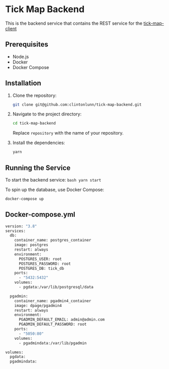 # Tick Map Backend

This is the backend service that contains the REST service for the [tick-map-client](https://github.com/clintonlunn/tick-map-client/)

## Prerequisites

- Node.js
- Docker
- Docker Compose

## Installation

1. Clone the repository:
    ```bash
    git clone git@github.com:clintonlunn/tick-map-backend.git
    ```

2. Navigate to the project directory:
    ```bash
    cd tick-map-backend
    ```
    Replace `repository` with the name of your repository.

3. Install the dependencies:
    ```bash
    yarn
    ```

## Running the Service

To start the backend service:
    ```bash
    yarn start
    ```

To spin up the database, use Docker Compose:

```bash
docker-compose up
```

## Docker-compose.yml

```bash
version: "3.8"
services:
  db:
    container_name: postgres_container
    image: postgres
    restart: always
    environment:
      POSTGRES_USER: root
      POSTGRES_PASSWORD: root
      POSTGRES_DB: tick_db
    ports:
      - "5432:5432"
    volumes:
      - pgdata:/var/lib/postgresql/data

  pgadmin:
    container_name: pgadmin4_container
    image: dpage/pgadmin4
    restart: always
    environment:
      PGADMIN_DEFAULT_EMAIL: admin@admin.com
      PGADMIN_DEFAULT_PASSWORD: root
    ports:
      - "5050:80"
    volumes:
      - pgadmindata:/var/lib/pgadmin

volumes:
  pgdata:
  pgadmindata:
```
